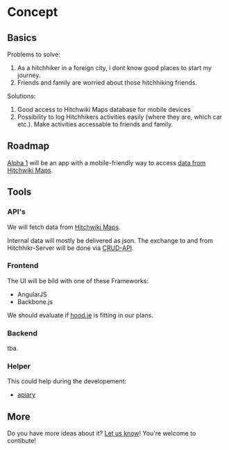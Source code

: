 # Concept

## Basics

Problems to solve:

1. As a hitchhiker in a foreign city, i dont know good places to start my journey.
2. Friends and family are worried about those hitchhiking friends.

Solutions:

1. Good access to Hitchwiki Maps database for mobile devices
2. Possibility to log Hitchhikers activities easily (where they are, which car etc.). Make activities accessable to friends and family.

## Roadmap

[Alpha 1](issues?milestone=2) will be an app with a mobile-friendly way to access [data from Hitchwiki Maps](http://hitchwiki.org/maps/api/?place=2245).

## Tools

### API's

We will fetch data from [Hitchwiki Maps](http://hitchwiki.org/maps/).

Internal data will mostly be delivered as json. The exchange to and from Hitchhikr-Server will be done via [CRUD-API](http://en.wikipedia.org/wiki/Create,_read,_update_and_delete).

### Frontend

The UI will be bild with one of these Frameworks:

- AngularJS
- Backbone.js

We should evaluate if [hood.ie](www.hood.ie) is fitting in our plans.

### Backend

tba.

### Helper

This could help during the developement:

- [apiary](http://apiary.io/)

## More

Do you have more ideas about it? [Let us know](https://github.com/DerZyklop/hitchhikr/issues?state=open)! You're welcome to contibute!
